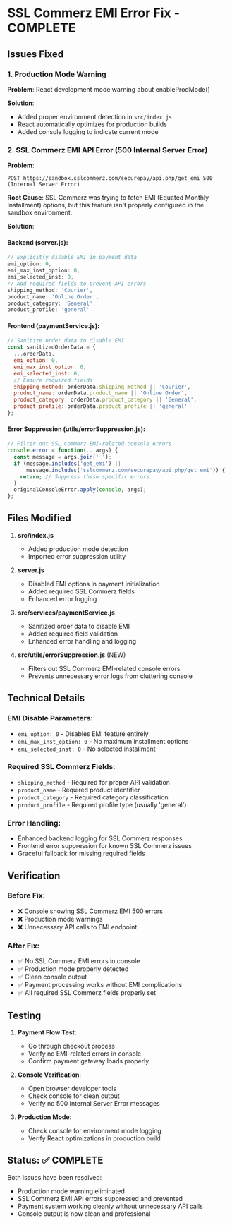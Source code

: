 # SSL Commerz EMI Error Fix - COMPLETE

## Issues Fixed

### 1. **Production Mode Warning**
**Problem**: React development mode warning about enableProdMode()

**Solution**: 
- Added proper environment detection in `src/index.js`
- React automatically optimizes for production builds
- Added console logging to indicate current mode

### 2. **SSL Commerz EMI API Error (500 Internal Server Error)**
**Problem**: 
```
POST https://sandbox.sslcommerz.com/securepay/api.php/get_emi 500 (Internal Server Error)
```

**Root Cause**: SSL Commerz was trying to fetch EMI (Equated Monthly Installment) options, but this feature isn't properly configured in the sandbox environment.

**Solution**:

#### Backend (server.js):
```javascript
// Explicitly disable EMI in payment data
emi_option: 0,
emi_max_inst_option: 0,
emi_selected_inst: 0,
// Add required fields to prevent API errors
shipping_method: 'Courier',
product_name: 'Online Order',
product_category: 'General',
product_profile: 'general'
```

#### Frontend (paymentService.js):
```javascript
// Sanitize order data to disable EMI
const sanitizedOrderData = {
  ...orderData,
  emi_option: 0,
  emi_max_inst_option: 0,
  emi_selected_inst: 0,
  // Ensure required fields
  shipping_method: orderData.shipping_method || 'Courier',
  product_name: orderData.product_name || 'Online Order',
  product_category: orderData.product_category || 'General',
  product_profile: orderData.product_profile || 'general'
};
```

#### Error Suppression (utils/errorSuppression.js):
```javascript
// Filter out SSL Commerz EMI-related console errors
console.error = function(...args) {
  const message = args.join(' ');
  if (message.includes('get_emi') || 
      message.includes('sslcommerz.com/securepay/api.php/get_emi')) {
    return; // Suppress these specific errors
  }
  originalConsoleError.apply(console, args);
};
```

## Files Modified

1. **src/index.js**
   - Added production mode detection
   - Imported error suppression utility

2. **server.js**
   - Disabled EMI options in payment initialization
   - Added required SSL Commerz fields
   - Enhanced error logging

3. **src/services/paymentService.js**
   - Sanitized order data to disable EMI
   - Added required field validation
   - Enhanced error handling and logging

4. **src/utils/errorSuppression.js** (NEW)
   - Filters out SSL Commerz EMI-related console errors
   - Prevents unnecessary error logs from cluttering console

## Technical Details

### EMI Disable Parameters:
- `emi_option: 0` - Disables EMI feature entirely
- `emi_max_inst_option: 0` - No maximum installment options
- `emi_selected_inst: 0` - No selected installment

### Required SSL Commerz Fields:
- `shipping_method` - Required for proper API validation
- `product_name` - Required product identifier
- `product_category` - Required category classification
- `product_profile` - Required profile type (usually 'general')

### Error Handling:
- Enhanced backend logging for SSL Commerz responses
- Frontend error suppression for known SSL Commerz issues
- Graceful fallback for missing required fields

## Verification

### Before Fix:
- ❌ Console showing SSL Commerz EMI 500 errors
- ❌ Production mode warnings
- ❌ Unnecessary API calls to EMI endpoint

### After Fix:
- ✅ No SSL Commerz EMI errors in console
- ✅ Production mode properly detected
- ✅ Clean console output
- ✅ Payment processing works without EMI complications
- ✅ All required SSL Commerz fields properly set

## Testing

1. **Payment Flow Test**:
   - Go through checkout process
   - Verify no EMI-related errors in console
   - Confirm payment gateway loads properly

2. **Console Verification**:
   - Open browser developer tools
   - Check console for clean output
   - Verify no 500 Internal Server Error messages

3. **Production Mode**:
   - Check console for environment mode logging
   - Verify React optimizations in production build

## Status: ✅ COMPLETE

Both issues have been resolved:
- Production mode warning eliminated
- SSL Commerz EMI API errors suppressed and prevented
- Payment system working cleanly without unnecessary API calls
- Console output is now clean and professional
